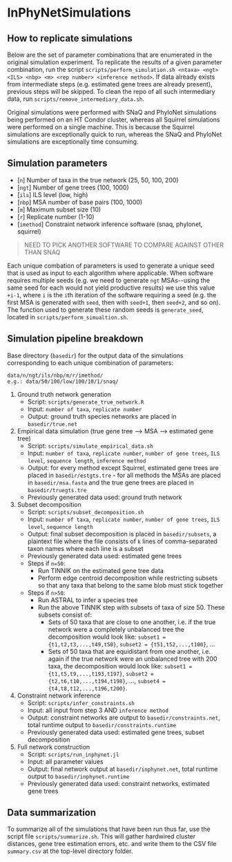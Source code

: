 # InPhyNetSimulations

## How to replicate simulations

Below are the set of parameter combinations that are enumerated in the original simulation experiment. To replicate the results of a given parameter combination, run the script `scripts/perform_simulation.sh <ntaxa> <ngt> <ILS> <nbp> <m> <rep number> <inference method>`. If data already exists from intermediate steps (e.g. estimated gene trees are already present), previous steps will be skipped. To clean the repo of all such intermediary data, run `scripts/remove_intermediary_data.sh`.

Original simulations were performed with SNaQ and PhyloNet simulations being performed on an HT Condor cluster, whereas all Squirrel simulations were performed on a single machine. This is because the Squirrel simulations are exceptionally quick to run, whereas the SNaQ and PhyloNet simulations are exceptionally time consuming.

## Simulation parameters

- [`n`] Number of taxa in the true network (25, 50, 100, 200)
- [`ngt`] Number of gene trees (100, 1000)
- [`ils`] ILS level (low, high)
- [`nbp`] MSA number of base pairs (100, 1000)
- [`m`] Maximum subset size (10)
- [`r`] Replicate number (1-10)
- [`imethod`] Constraint network inference software (snaq, phylonet, squirrel)
> NEED TO PICK ANOTHER SOFTWARE TO COMPARE AGAINST OTHER THAN SNAQ

Each unique combation of parameters is used to generate a unique seed that is used as input to each algorithm where applicable. When software requires multiple seeds (e.g. we need to generate `ngt` MSAs--using the same seed for each would not yield productive results) we use this value `+i-1`, where `i` is the `i`th iteration of the software requiring a seed (e.g. the first MSA is generated with `seed`, then with `seed+1`, then `seed+2`, and so on). The function used to generate these random seeds is `generate_seed`, located in `scripts/perform_simualtion.sh`.

## Simulation pipeline breakdown

Base directory (`basedir`) for the output data of the simulations corresponding to each unique combination of parameters:

```
data/n/ngt/ils/nbp/m/r/imethod/
e.g.: data/50/100/low/100/10/1/snaq/
```

1. Ground truth network generation
    - Script: `scripts/generate_true_network.R`
    - Input: `number of taxa`, `replicate number`
    - Output: ground truth species networks are placed in `basedir/true.net`
2. Empirical data simulation (true gene tree --> MSA --> estimated gene tree)
    - Script: `scripts/simulate_empirical_data.sh`
    - Input: `number of taxa`, `replicate number`, `number of gene trees`, `ILS level`, `sequence length`, `inference method`
    - Output: for every method except Squirrel, estimated gene trees are placed in `basedir/estgts.tre` - for all methods the MSAs are placed in `basedir/msa.fasta` and the true gene trees are placed in `basedir/truegts.tre`
    - Previously generated data used: ground truth network
3. Subset decomposition
    - Script: `scripts/subset_decomposition.sh`
    - Input: `number of taxa`, `replicate number`, `number of gene trees`, `ILS level`, `sequence length`
    - Output: final subset decomposition is placed in `basedir/subsets`, a plaintext file where the file consists of `k` lines of comma-separated taxon names where each line is a subset
    - Previously generated data used: estimated gene trees
    - Steps if `n=50`:
      - Run TINNIK on the estimated gene tree data
      - Perform edge centroid decomposition while restricting subsets so that any taxa that belong to the same blob must stick together
    - Steps if `n>50`:
      - Run ASTRAL to infer a species tree
      - Run the above TINNIK step with subsets of taxa of size 50. These subsets consist of:
        - Sets of 50 taxa that are close to one another, i.e. if the true network were a completely unbalanced tree the decomposition would look like: `subset1 = {t1,t2,t3,...,t49,t50}`, `subset2 = {t51,t52,...,t100}`, ...
        - Sets of 50 taxa that are equidistant from one another, i.e. again if the true network were an unbalanced tree with 200 taxa, the decomposition would look like: `subset1 = {t1,t5,t9,...,t193,t197}`, `subset2 = {t2,t6,t10,...,t194,t198}`, ..., `subset4 = {t4,t8,t12,...,t196,t200}`.
4. Constraint network inference
    - Script: `scripts/infer_constraints.sh`
    - Input: all input from step 3 AND `inference method`
    - Output: constraint networks are output to `basedir/constraints.net`, total runtime output to `basedir/constraints.runtime`
    - Previously generated data used: estimated gene trees, subset decomposition
5. Full network construction
    - Script: `scripts/run_inphynet.jl`
    - Input: all parameter values
    - Output: final network output at `basedir/inphynet.net`, total runtime output to `basedir/inphynet.runtime`
    - Previously generated data used: constraint networks, estimated gene trees

## Data summarization

To summarize all of the simulations that have been run thus far, use the script file `scripts/summarize.sh`. This will gather hardwired cluster distances, gene tree estimation errors, etc. and write them to the CSV file `summary.csv` at the top-level directory folder.


